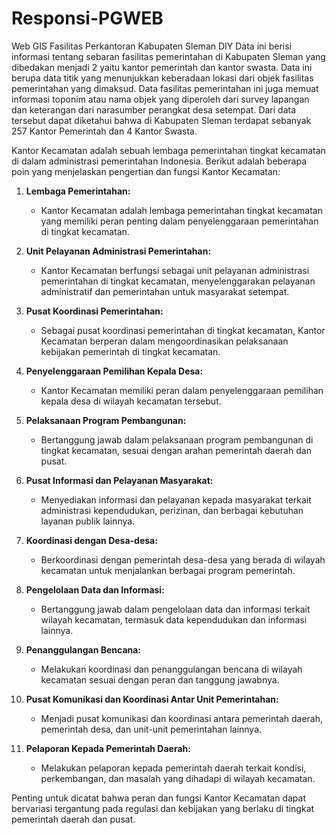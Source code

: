 # Responsi-PGWEB
Web GIS Fasilitas Perkantoran Kabupaten Sleman DIY
Data ini berisi informasi tentang sebaran fasilitas pemerintahan di Kabupaten Sleman yang dibedakan menjadi 2 yaitu kantor pemerintah dan kantor swasta. Data ini berupa data titik yang menunjukkan keberadaan lokasi dari objek fasilitas pemerintahan yang dimaksud. Data fasilitas pemerintahan ini juga memuat informasi toponim atau nama objek yang diperoleh dari survey lapangan dan keterangan dari narasumber perangkat desa setempat. Dari data tersebut dapat diketahui bahwa di Kabupaten Sleman terdapat sebanyak 257 Kantor Pemerintah dan 4 Kantor Swasta.

Kantor Kecamatan adalah sebuah lembaga pemerintahan tingkat kecamatan di dalam administrasi pemerintahan Indonesia. Berikut adalah beberapa poin yang menjelaskan pengertian dan fungsi Kantor Kecamatan:

1. **Lembaga Pemerintahan:**
   - Kantor Kecamatan adalah lembaga pemerintahan tingkat kecamatan yang memiliki peran penting dalam penyelenggaraan pemerintahan di tingkat kecamatan.

2. **Unit Pelayanan Administrasi Pemerintahan:**
   - Kantor Kecamatan berfungsi sebagai unit pelayanan administrasi pemerintahan di tingkat kecamatan, menyelenggarakan pelayanan administratif dan pemerintahan untuk masyarakat setempat.

3. **Pusat Koordinasi Pemerintahan:**
   - Sebagai pusat koordinasi pemerintahan di tingkat kecamatan, Kantor Kecamatan berperan dalam mengoordinasikan pelaksanaan kebijakan pemerintah di tingkat kecamatan.

4. **Penyelenggaraan Pemilihan Kepala Desa:**
   - Kantor Kecamatan memiliki peran dalam penyelenggaraan pemilihan kepala desa di wilayah kecamatan tersebut.

5. **Pelaksanaan Program Pembangunan:**
   - Bertanggung jawab dalam pelaksanaan program pembangunan di tingkat kecamatan, sesuai dengan arahan pemerintah daerah dan pusat.

6. **Pusat Informasi dan Pelayanan Masyarakat:**
   - Menyediakan informasi dan pelayanan kepada masyarakat terkait administrasi kependudukan, perizinan, dan berbagai kebutuhan layanan publik lainnya.

7. **Koordinasi dengan Desa-desa:**
   - Berkoordinasi dengan pemerintah desa-desa yang berada di wilayah kecamatan untuk menjalankan berbagai program pemerintah.

8. **Pengelolaan Data dan Informasi:**
   - Bertanggung jawab dalam pengelolaan data dan informasi terkait wilayah kecamatan, termasuk data kependudukan dan informasi lainnya.

9. **Penanggulangan Bencana:**
   - Melakukan koordinasi dan penanggulangan bencana di wilayah kecamatan sesuai dengan peran dan tanggung jawabnya.

10. **Pusat Komunikasi dan Koordinasi Antar Unit Pemerintahan:**
    - Menjadi pusat komunikasi dan koordinasi antara pemerintah daerah, pemerintah desa, dan unit-unit pemerintahan lainnya.

11. **Pelaporan Kepada Pemerintah Daerah:**
    - Melakukan pelaporan kepada pemerintah daerah terkait kondisi, perkembangan, dan masalah yang dihadapi di wilayah kecamatan.

Penting untuk dicatat bahwa peran dan fungsi Kantor Kecamatan dapat bervariasi tergantung pada regulasi dan kebijakan yang berlaku di tingkat pemerintah daerah dan pusat.